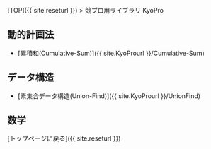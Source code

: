 [TOP]({{ site.reseturl }}) > 競プロ用ライブラリ KyoPro

## 動的計画法

* [累積和(Cumulative-Sum)]({{ site.KyoProurl }}/Cumulative-Sum)

## データ構造

* [素集合データ構造(Union-Find)]({{ site.KyoProurl }}/UnionFind)

## 数学

[トップページに戻る]({{ site.reseturl }})